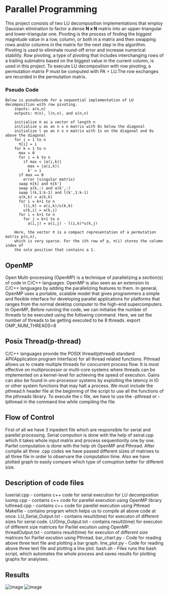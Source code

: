 # Parallel Programming

This project consists of two LU decomposition implementations that employ Gaussian elimination to factor a dense **N x N** matrix into an upper-triangular and lower-triangular one. Pivoting is the process of finding the biggest magnitude value in a row, column, or both in a matrix and then swapping rows and/or columns in the matrix for the next step in the algorithm. Pivoting is used to eliminate round-off error and increase numerical stability. Row pivoting, a type of pivoting that includes interchanging rows of a trailing submatrix based on the biggest value in the current column, is used in this project. To execute LU decomposition with row pivoting, a permutation matrix P must be computed with PA = LU.The row exchanges are recorded in the permutation matrix.

### Pseudo Code
```
Below is pseudocode for a sequential implementation of LU decomposition with row pivoting.
    inputs: a(n,n)
    outputs: π(n), l(n,n), and u(n,n)

    initialize π as a vector of length n
    initialize u as an n x n matrix with 0s below the diagonal
    initialize l as an n x n matrix with 1s on the diagonal and 0s above the diagonal
    for i = 1 to n
      π[i] = i
    for k = 1 to n
      max = 0
      for i = k to n
        if max < |a(i,k)|
          max = |a(i,k)|
          k' = i
      if max == 0
        error (singular matrix)
      swap π[k] and π[k']
      swap a(k,:) and a(k',:)
      swap l(k,1:k-1) and l(k',1:k-1)
      u(k,k) = a(k,k)
      for i = k+1 to n
        l(i,k) = a(i,k)/u(k,k)
        u(k,i) = a(k,i)
      for i = k+1 to n
        for j = k+1 to n
          a(i,j) = a(i,j) - l(i,k)*u(k,j)
          
    Here, the vector π is a compact representation of a permutation matrix p(n,n), 
    which is very sparse. For the ith row of p, π(i) stores the column index of
    the sole position that contains a 1.
```

## OpenMP
Open Multi-processing (OpenMP) is a technique of parallelizing a section(s) of code in C/C++ languages. OpenMP is also seen as an extension to C/C++ languages by adding the parallelizing features to them.
In general, OpenMP uses a portable, scalable model that gives programmers a simple and flexible interface for developing parallel applications for platforms that ranges from the normal desktop computer to the high-end supercomputers.
In OpenMP, Before running the code, we can initialise the number of threads to be executed using the following command. Here, we set the number of threads to be getting executed to be 8 threads.
export OMP_NUM_THREADS=8


## Posix Thread(p-thread)
C/C++ languages provide the POSIX thread(pthread) standard API(Application program Interface) for all thread related functions. Pthread allows us to create multiple threads for concurrent process flow. It is most effective on multiprocessor or multi-core systems where threads can be implemented on a kernel-level for achieving the speed of execution. Gains can also be found in uni-processor systems by exploiting the latency in IO or other system functions that may halt a process. We must include the pthread.h header file at the beginning of the script to use all the functions of the pthreads library. To execute the c file, we have to use the -pthread or -lpthread in the command line while compiling the file.


## Flow of Control
First of all we have 3 inpedent file which are responsible for serial and parellel processing.
Serial compution is done with the help of seiral.cpp  which it takes whole input matrix and process sequentionlly one by one.
Parllel computation is done with the help oh OpenMP and Pthread. 
After complie all three .cpp codes we have passed different sizes of matrixes to all three file in order to observare the computation time.
Also we have plotted graph to easily compare which type of comuption better for different size.


## Description of code files

luserial.cpp    -       contains c++ code for serial execution for LU decompostion
luomp.cpp       -       contains c++ code for parellel execution using OpenMP library
luthread.cpp    -       contains c++ code for parellel execution using Pthread
Makefile        -       contains program which helps us to compile all above code at once.
LU_Serial_Output.txt -  contains result(time) for executon of different sizes  for serial code.
LUOmp_Output.txt  -     contains result(time) for executon of different size matrices for Parllel excution using OpenMP.
threadOutput.txt  -     contains result(time) for executon of different size matrices for Parllel excution using Pthread.
bar_chart.py  -         Code for reading above three text file and plotting a bar graph.
line_plot.py  -         Code for reading above three text file and plotting a line plot. 
bash.sh      -          Files runs the bash script, which automates the whole process and saves results for plotting graphs for analyises.


## Results
![image](https://raw.githubusercontent.com/macck7/Parllel-and-Distributed-system/main/bar_graph.png)
![image](https://raw.githubusercontent.com/macck7/Parllel-and-Distributed-system/main/line_plot.png)

